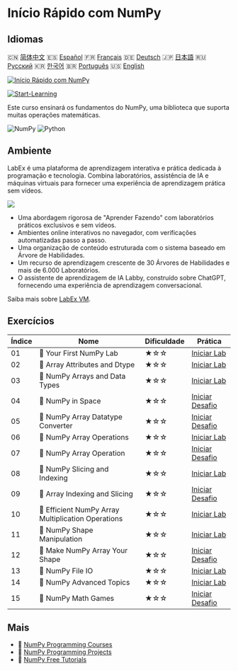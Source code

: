 # Início Rápido com NumPy

## Idiomas

🇨🇳 [简体中文](README_zh.md) 🇪🇸 [Español](README_es.md) 🇫🇷 [Français](README_fr.md) 🇩🇪 [Deutsch](README_de.md) 🇯🇵 [日本語](README_ja.md) 🇷🇺 [Русский](README_ru.md) 🇰🇷 [한국어](README_ko.md) 🇧🇷 [Português](README_pt.md) 🇺🇸 [English](README.md) 

[![Início Rápido com NumPy](https://cover-creator.labex.io/quick-start-with-numpy.png?lang=pt)](https://labex.io/pt/courses/quick-start-with-numpy)

[![Start-Learning](https://img.shields.io/badge/Start-Learning-whitesmoke?style=for-the-badge)](https://labex.io/pt/courses/quick-start-with-numpy)

Este curso ensinará os fundamentos do NumPy, uma biblioteca que suporta muitas operações matemáticas.

![NumPy](https://img.shields.io/badge/NumPy-whitesmoke?style=for-the-badge&logo=numpy)
![Python](https://img.shields.io/badge/Python-whitesmoke?style=for-the-badge&logo=python)


## Ambiente

LabEx é uma plataforma de aprendizagem interativa e prática dedicada à programação e tecnologia. Combina laboratórios, assistência de IA e máquinas virtuais para fornecer uma experiência de aprendizagem prática sem vídeos.

![](https://tutorial-screenshot.getvm.io/images/vm-1725247253.png)

- Uma abordagem rigorosa de "Aprender Fazendo" com laboratórios práticos exclusivos e sem vídeos.
- Ambientes online interativos no navegador, com verificações automatizadas passo a passo.
- Uma organização de conteúdo estruturada com o sistema baseado em Árvore de Habilidades.
- Um recurso de aprendizagem crescente de 30 Árvores de Habilidades e mais de 6.000 Laboratórios.
- O assistente de aprendizagem de IA Labby, construído sobre ChatGPT, fornecendo uma experiência de aprendizagem conversacional.

Saiba mais sobre [LabEx VM](https://support.labex.io/using-labex/virtual-machine).

## Exercícios

|   Índice | Nome                                               | Dificuldade   | Prática                                                                                                                             |
|----------|----------------------------------------------------|---------------|-------------------------------------------------------------------------------------------------------------------------------------|
|       01 | 📖 Your First NumPy Lab                            | ★☆☆           | <a target='_blank' href='https://labex.io/pt/tutorials/numpy-your-first-numpy-lab-92735'>Iniciar Lab</a>                            |
|       02 | 📖 Array Attributes and Dtype                      | ★☆☆           | <a target='_blank' href='https://labex.io/pt/tutorials/python-array-attributes-and-dtype-8027'>Iniciar Lab</a>                      |
|       03 | 📖 NumPy Arrays and Data Types                     | ★☆☆           | <a target='_blank' href='https://labex.io/pt/tutorials/python-numpy-arrays-and-data-types-4996'>Iniciar Lab</a>                     |
|       04 | 🎯 NumPy in Space                                  | ★☆☆           | <a target='_blank' href='https://labex.io/pt/labs/python-numpy-in-space-33961'>Iniciar Desafio</a>                                  |
|       05 | 🎯 NumPy Array Datatype Converter                  | ★☆☆           | <a target='_blank' href='https://labex.io/pt/labs/python-numpy-array-datatype-converter-9187'>Iniciar Desafio</a>                   |
|       06 | 📖 NumPy Array Operations                          | ★☆☆           | <a target='_blank' href='https://labex.io/pt/tutorials/numpy-numpy-array-operations-1403'>Iniciar Lab</a>                           |
|       07 | 🎯 NumPy Array Operation                           | ★☆☆           | <a target='_blank' href='https://labex.io/pt/labs/numpy-numpy-array-operation-8708'>Iniciar Desafio</a>                             |
|       08 | 📖 NumPy Slicing and Indexing                      | ★☆☆           | <a target='_blank' href='https://labex.io/pt/tutorials/python-numpy-slicing-and-indexing-352'>Iniciar Lab</a>                       |
|       09 | 🎯 Array Indexing and Slicing                      | ★☆☆           | <a target='_blank' href='https://labex.io/pt/labs/python-array-indexing-and-slicing-38504'>Iniciar Desafio</a>                      |
|       10 | 📖 Efficient NumPy Array Multiplication Operations | ★☆☆           | <a target='_blank' href='https://labex.io/pt/tutorials/python-efficient-numpy-array-multiplication-operations-5007'>Iniciar Lab</a> |
|       11 | 📖 NumPy Shape Manipulation                        | ★☆☆           | <a target='_blank' href='https://labex.io/pt/tutorials/numpy-numpy-shape-manipulation-214'>Iniciar Lab</a>                          |
|       12 | 🎯 Make NumPy Array Your Shape                     | ★☆☆           | <a target='_blank' href='https://labex.io/pt/labs/python-make-numpy-array-your-shape-8687'>Iniciar Desafio</a>                      |
|       13 | 📖 NumPy File IO                                   | ★☆☆           | <a target='_blank' href='https://labex.io/pt/tutorials/python-numpy-file-io-127'>Iniciar Lab</a>                                    |
|       14 | 📖 NumPy Advanced Topics                           | ★☆☆           | <a target='_blank' href='https://labex.io/pt/tutorials/python-numpy-advanced-topics-11'>Iniciar Lab</a>                             |
|       15 | 🎯 NumPy Math Games                                | ★☆☆           | <a target='_blank' href='https://labex.io/pt/labs/python-numpy-math-games-10'>Iniciar Desafio</a>                                   |

## Mais

- 🔗 [NumPy Programming Courses](https://github.com/labex-labs/awesome-programming-courses)
- 🔗 [NumPy Programming Projects](https://github.com/labex-labs/awesome-programming-projects)
- 🔗 [NumPy Free Tutorials](https://github.com/labex-labs/numpy-free-tutorials)

